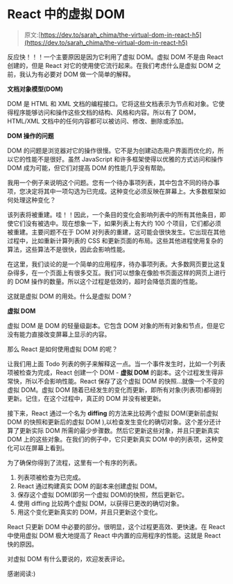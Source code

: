 # React 中的虚拟 DOM

> 原文:[https://dev.to/sarah_chima/the-virtual-dom-in-react-h5](https://dev.to/sarah_chima/the-virtual-dom-in-react-h5)

反应快！！！一个主要原因是因为它利用了虚拟 DOM。虚拟 DOM 不是由 React 创建的，但是 React 对它的使用使它流行起来。在我们考虑什么是虚拟 DOM 之前，我认为有必要对 DOM 做一个简单的解释。

**文档对象模型(DOM)**

DOM 是 HTML 和 XML 文档的编程接口。它将这些文档表示为节点和对象。它使得程序能够访问和操作这些文档的结构、风格和内容。所以有了 DOM，HTML/XML 文档中的任何内容都可以被访问、修改、删除或添加。

**DOM 操作的问题**

DOM 的问题是浏览器对它的操作很慢。它不是为创建动态用户界面而优化的，所以它的性能不是很好。虽然 JavaScript 和许多框架使得以优雅的方式访问和操作 DOM 成为可能，但它们对提高 DOM 的性能几乎没有帮助。

我用一个例子来说明这个问题。您有一个待办事项列表，其中包含不同的待办事项，您决定将其中一项勾选为已完成。这种变化必须反映在屏幕上。大多数框架如何处理这种变化？

该列表将被重建。哇！！因此，一个条目的变化会影响列表中的所有其他条目，即使它们没有被选中。现在想象一下，如果列表上有大约 100 个项目，它们都必须被重建。主要问题不在于 DOM 对列表的重建，这可能会很快发生。它出现在其他过程中，比如重新计算列表的 CSS 和更新页面的布局。这些其他进程使用复杂的算法，这些算法不是很快，因此会影响性能。

在这里，我们谈论的是一个简单的应用程序，待办事项列表。大多数网页要比这复杂得多，在一个页面上有很多交互。我们可以想象在像脸书页面这样的网页上进行的 DOM 操作的数量。所以这个过程是低效的，超时会降低页面的性能。

这就是虚拟 DOM 的用处。什么是虚拟 DOM？

**虚拟 DOM**

虚拟 DOM 是 DOM 的轻量级副本。它包含 DOM 对象的所有对象和节点，但是它没有能力直接改变屏幕上显示的内容。

那么 React 是如何使用虚拟 DOM 的呢？

让我们用上面 Todo 列表的例子来解释这一点。当一个事件发生时，比如一个列表项被检查为完成，React 创建一个 DOM - **虚拟 DOM** 的副本。这个过程发生得非常快，所以不会影响性能。React 保存了这个虚拟 DOM 的快照...就像一个不变的虚拟 DOM。虚拟 DOM 随着已经发生的变化而更新，即所有对象(列表项)都得到更新。记住，在这个过程中，真正的 DOM 并没有被更新。

接下来，React 通过一个名为 **diffing** 的方法来比较两个虚拟 DOM(更新前虚拟 DOM 的快照和更新后的虚拟 DOM ),以检查发生变化的确切对象。这个差分还计算了更新实际 DOM 所需的最少步骤数。然后它更新这些对象，并且只更新真实 DOM 上的这些对象。在我们的例子中，它只更新真实 DOM 中的列表项，这种变化可以在屏幕上看到。

为了确保你得到了流程，这里有一个有序的列表。

1.  列表项被检查为已完成。
2.  React 通过构建真实 DOM 的副本来创建虚拟 DOM。
3.  保存这个虚拟 DOM(即另一个虚拟 DOM)的快照，然后更新它。
4.  使用 diffing 比较两个虚拟 DOM，以获得已更改的确切对象。
5.  用这个变化更新真实的 DOM，并且只更新这个变化。

React 只更新 DOM 中必要的部分。很明显，这个过程更高效、更快速。在 React 中使用虚拟 DOM 极大地提高了 React 中内置的应用程序的性能。这就是 React 快的原因。

对虚拟 DOM 有什么要说的，欢迎发表评论。

感谢阅读:)